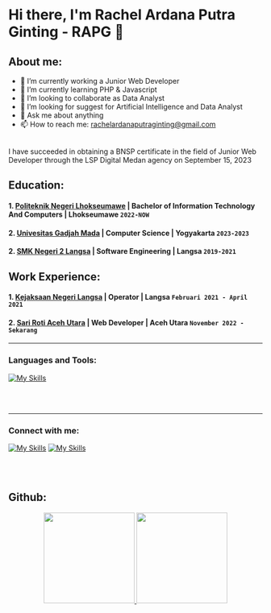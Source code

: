 # Hi there, I'm Rachel Ardana Putra Ginting - RAPG 👋
## About me:
- 🔭 I’m currently working a Junior Web Developer
- 🌱 I’m currently learning PHP & Javascript
- 👯 I’m looking to collaborate as Data Analyst
- 🤔 I’m looking for suggest for Artificial Intelligence and Data Analyst
- 💬 Ask me about anything
- 📫 How to reach me: rachelardanaputraginting@gmail.com

<br />
I have succeeded in obtaining a BNSP certificate in the field of Junior Web Developer through the LSP Digital Medan agency on September 15, 2023
<br />

## Education:

#### 1. [Politeknik Negeri Lhokseumawe](https://www.pnl.ac.id) | Bachelor of Information Technology And Computers | Lhokseumawe `2022-NOW`
#### 2. [Univesitas Gadjah Mada](https://ugm.ac.id) | Computer Science | Yogyakarta `2023-2023`
#### 2. [SMK Negeri 2 Langsa](https://www.smkn2langsa.sch.id) | Software Engineering | Langsa `2019-2021`

## Work Experience:
#### 1. [Kejaksaan Negeri Langsa](https://kejari-langsa.kejaksaan.go.id/) | Operator | Langsa `Februari 2021 - April 2021`
#### 2. [Sari Roti Aceh Utara](https://sarirotiacehutara.co.id/) | Web Developer | Aceh Utara `November 2022 - Sekarang`
---

### Languages and Tools:
[![My Skills](https://skillicons.dev/icons?i=html,css,js,bootstrap,tailwindcss,php,laravel,jquery,nodejs,react,vue,ts,java,react,py,cpp,r,powershell,linux,postman,mysql,git,github,vscode,figma,stackoverflow)](https://skillicons.dev)



<br />
<br />

---
### Connect with me:

[![My Skills](https://skillicons.dev/icons?i=instagram)](https://www.instagram.com/rachlapg_)
[![My Skills](https://skillicons.dev/icons?i=linkedin)](https://www.linkedin.com/in/rachelardanaputraginting/)
&nbsp;&nbsp;


[webdev]: https://github.com/rachelardanaputraginting/rachelardanaputraginting
<br />
<br />
## Github:

<p align="center">
<a href="https://github.com/rachelardanaputraginting">
<img height="180em" src="https://github-readme-stats-eight-theta.vercel.app/api?username=rachelardanaputraginting&show_icons=true&theme=algolia&include_all_commits=true&count_private=true"/>
  <img height="180em" src="https://github-readme-stats-eight-theta.vercel.app/api/top-langs/?username=rachelardanaputraginting&layout=compact&langs_count=8&theme=algolia"/>
</a>
</p>

